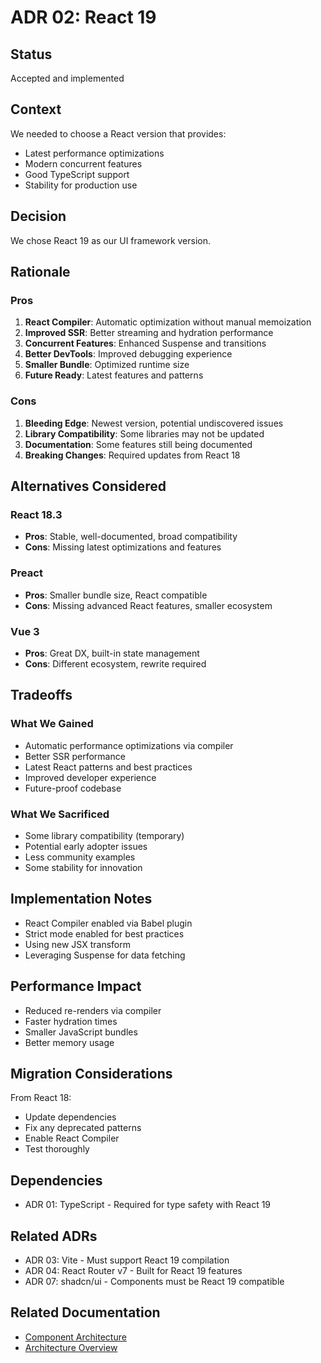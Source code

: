 # ADR 02: React 19

## Status

Accepted and implemented

## Context

We needed to choose a React version that provides:

- Latest performance optimizations
- Modern concurrent features
- Good TypeScript support
- Stability for production use

## Decision

We chose React 19 as our UI framework version.

## Rationale

### Pros

1. **React Compiler**: Automatic optimization without manual memoization
2. **Improved SSR**: Better streaming and hydration performance
3. **Concurrent Features**: Enhanced Suspense and transitions
4. **Better DevTools**: Improved debugging experience
5. **Smaller Bundle**: Optimized runtime size
6. **Future Ready**: Latest features and patterns

### Cons

1. **Bleeding Edge**: Newest version, potential undiscovered issues
2. **Library Compatibility**: Some libraries may not be updated
3. **Documentation**: Some features still being documented
4. **Breaking Changes**: Required updates from React 18

## Alternatives Considered

### React 18.3

- **Pros**: Stable, well-documented, broad compatibility
- **Cons**: Missing latest optimizations and features

### Preact

- **Pros**: Smaller bundle size, React compatible
- **Cons**: Missing advanced React features, smaller ecosystem

### Vue 3

- **Pros**: Great DX, built-in state management
- **Cons**: Different ecosystem, rewrite required

## Tradeoffs

### What We Gained

- Automatic performance optimizations via compiler
- Better SSR performance
- Latest React patterns and best practices
- Improved developer experience
- Future-proof codebase

### What We Sacrificed

- Some library compatibility (temporary)
- Potential early adopter issues
- Less community examples
- Some stability for innovation

## Implementation Notes

- React Compiler enabled via Babel plugin
- Strict mode enabled for best practices
- Using new JSX transform
- Leveraging Suspense for data fetching

## Performance Impact

- Reduced re-renders via compiler
- Faster hydration times
- Smaller JavaScript bundles
- Better memory usage

## Migration Considerations

From React 18:

- Update dependencies
- Fix any deprecated patterns
- Enable React Compiler
- Test thoroughly

## Dependencies

- ADR 01: TypeScript - Required for type safety with React 19

## Related ADRs

- ADR 03: Vite - Must support React 19 compilation
- ADR 04: React Router v7 - Built for React 19 features
- ADR 07: shadcn/ui - Components must be React 19 compatible

## Related Documentation

- [Component Architecture](../architecture/components.md)
- [Architecture Overview](../architecture/overview.md)
